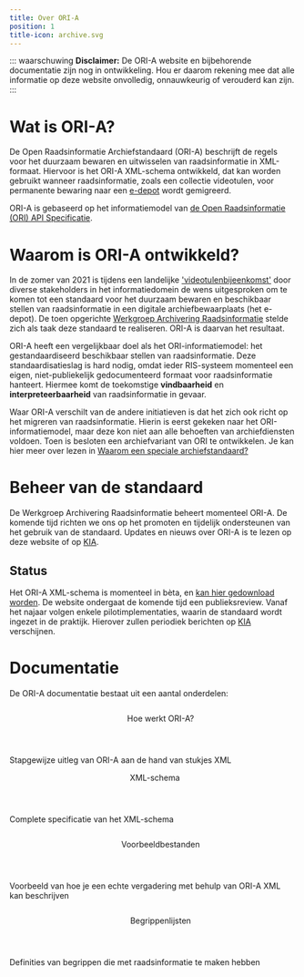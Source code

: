 ```yaml
---
title: Over ORI-A
position: 1
title-icon: archive.svg
---
```


::: waarschuwing
**Disclaimer:** De ORI-A website en bijbehorende documentatie zijn nog in ontwikkeling. Hou er daarom rekening mee dat alle informatie op deze website onvolledig, onnauwkeurig of verouderd kan zijn.
:::

# Wat is ORI-A?

De Open Raadsinformatie Archiefstandaard (ORI-A) beschrijft de regels voor het duurzaam bewaren en uitwisselen van raadsinformatie in XML-formaat. Hiervoor is het ORI-A XML-schema ontwikkeld, dat kan worden gebruikt wanneer raadsinformatie, zoals een collectie videotulen, voor permanente bewaring naar een [e-depot](https://www.nationaalarchief.nl/archiveren/kennisbank/wat-is-een-e-depot) wordt gemigreerd. 

ORI-A is gebaseerd op het informatiemodel van [de Open Raadsinformatie (ORI) API Specificatie](https://github.com/VNG-Realisatie/ODS-Open-Raadsinformatie).

# Waarom is ORI-A ontwikkeld?

In de zomer van 2021 is tijdens een landelijke ['videotulenbijeenkomst'](https://kiacommunity.nl/thoughts/11904) door diverse stakeholders in het informatiedomein de wens uitgesproken om te komen tot een standaard voor het duurzaam bewaren en beschikbaar stellen van raadsinformatie in een digitale archiefbewaarplaats (het e-depot). De toen opgerichte [Werkgroep Archivering Raadsinformatie](colofon) stelde zich als taak deze standaard te realiseren. ORI-A is daarvan het resultaat.

ORI-A heeft een vergelijkbaar doel als het ORI-informatiemodel: het gestandaardiseerd beschikbaar stellen van raadsinformatie. Deze standaardisatieslag is hard nodig, omdat ieder RIS-systeem momenteel een eigen, niet-publiekelijk gedocumenteerd formaat voor raadsinformatie hanteert. Hiermee komt de toekomstige **vindbaarheid** en **interpreteerbaarheid** van raadsinformatie in gevaar.

Waar ORI-A verschilt van de andere initiatieven is dat het zich ook richt op het migreren van raadsinformatie. Hierin is eerst gekeken naar het ORI-informatiemodel, maar deze kon niet aan alle behoeften van archiefdiensten voldoen. Toen is besloten een archiefvariant van ORI te ontwikkelen. Je kan hier meer over lezen in [Waarom een speciale archiefstandaard?](faq)

# Beheer van de standaard
De Werkgroep Archivering Raadsinformatie beheert momenteel ORI-A. De komende tijd richten we ons op het promoten en tijdelijk ondersteunen van het gebruik van de standaard. Updates en nieuws over ORI-A is te lezen op deze website of op [KIA](https://kiacommunity.nl/groups/86-videotulen/welcome).

## Status

Het ORI-A XML-schema is momenteel in bèta, en [kan hier gedownload worden](https://github.com/Regionaal-Archief-Rivierenland/ORI-XSD/releases). De website ondergaat de komende tijd een publieksreview. Vanaf het najaar volgen enkele pilotimplementaties, waarin de standaard wordt ingezet in de praktijk. Hierover zullen periodiek berichten op [KIA](https://kiacommunity.nl/welcome) verschijnen.


# Documentatie

De ORI-A documentatie bestaat uit een aantal onderdelen:

<div class="cardgrid">
    <article class="card">
    <header>
    <svg width=27 height=27>
       <use xlink:href="boek.svg#boek"/>
    </svg>Hoe werkt ORI-A?</header>
    <p>Stapgewijze uitleg van ORI-A aan de hand van stukjes XML</p>
    </article>
    <article class="card">
    <header><span style='margin-right: 0.5em'></></span>XML-schema</header>
    <p>Complete specificatie van het XML-schema</p>
    </article>
    <article class="card">
    <header>
    <svg width=27 height=27>
       <use xlink:href="download.svg#download"/>
    </svg>Voorbeeldbestanden</header>
    <p>Voorbeeld van hoe je een echte vergadering met behulp van ORI-A XML kan beschrijven</p>
    </article>
    <article class="card">
    <header>
    <svg width=27 height=27>
       <use xlink:href="lijst.svg#lijst"/>
    </svg>Begrippenlijsten</header>
    <p>Definities van begrippen die met raadsinformatie te maken hebben</p>
    </article>
</div>
